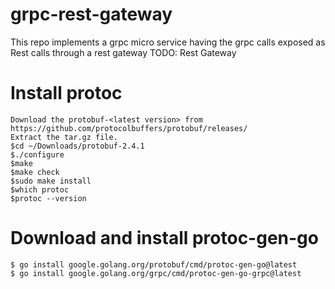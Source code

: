 # grpc-rest-gateway
This repo implements a grpc micro service having the grpc calls exposed as Rest calls  through a rest gateway
TODO: Rest Gateway

# Install protoc
```
Download the protobuf-<latest version> from https://github.com/protocolbuffers/protobuf/releases/
Extract the tar.gz file.
$cd ~/Downloads/protobuf-2.4.1
$./configure
$make
$make check
$sudo make install
$which protoc
$protoc --version
```

# Download and install protoc-gen-go
```
$ go install google.golang.org/protobuf/cmd/protoc-gen-go@latest
$ go install google.golang.org/grpc/cmd/protoc-gen-go-grpc@latest
```

